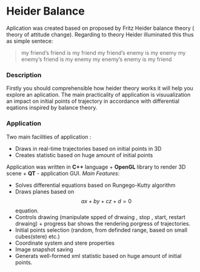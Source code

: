 # Heider Balance
Aplication was created based on proposed by Fritz Heider balance theory ( theory of attitude change). Regarding to theory Heider illuminated this thus as simple sentece:
> my friend’s friend is my friend
> my friend’s enemy is my enemy
> my enemy’s friend is my enemy
> my enemy’s enemy is my friend

### Description
Firstly you should comprehensible how heider theory works it will help you explore an  aplication. The main practicality of application is visuualization an impact on initial points of trajectory in accordance with differential eqations inspired by balance theory.   

### Application
Two main facilities of application :
  - Draws in real-time trajectories based on initial points in 3D
  - Creates statistic based on huge amount of initial points 

Application was written in **C++** language + **OpenGL**  library to render 3D scene + **QT**  - application GUI. 
*Main Features*:
  - Solves differential equations based on Rungego-Kutty algorithm 
  - Draws planes based on $$ax+by+cz+d=0$$ equation.
  - Controls drawing (manipulate spped of drwaing , stop , start, restart drwaing) + progress bar shows the rendering porgress of trajectories.
  - Initial points selection (random, from definded range, based on small cubes(stere) etc.)
  - Coordinate system and stere properties 
  - Image snapshot saving
  - Generats well-formed xml statistic based on huge amount of initial points. 
